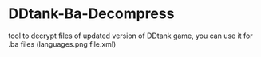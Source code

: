 # DDtank-Ba-Decompress
 tool to decrypt files of updated version of DDtank game, you can use it for .ba files (languages.png file.xml)
